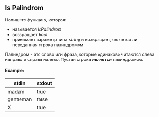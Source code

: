## Is Palindrom

Напишите функцию, которая:
-   называется *IsPalindrom*
-   возвращает *bool*
-   принимает параметр типа *string* и возвращает, является ли переданная строка палиндромом

Палиндром - это слово или фраза, которые одинаково читаются слева направо и справа налево. Пустая строка ***является*** палиндромом.

#### Example:
 stdin  |   stdout
------- | ----------
madam   | true
gentleman | false
X       | true
